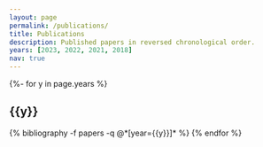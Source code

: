 ```yaml
---
layout: page
permalink: /publications/
title: Publications
description: Published papers in reversed chronological order.
years: [2023, 2022, 2021, 2018]
nav: true
---
```

<!-- _pages/publications.md -->
<div class="publications">

{%- for y in page.years %}
  <h2 class="year">{{y}}</h2>
  {% bibliography -f papers -q @*[year={{y}}]* %}
{% endfor %}

</div>
